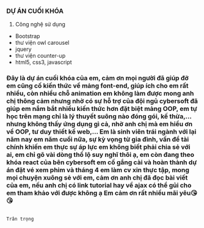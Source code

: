 ### DỰ ÁN CUỐI KHÓA

1. Công nghệ sử dụng
- Bootstrap
- thư viện owl carousel
- jquery
- thư viện counter-up
- html5, css3, javascript



###  Đây là dự án cuối khóa của em, cảm ơn mọi người đã giúp đỡ em cũng cố kiến thức về  mảng font-end, giúp ích cho em rất nhiều, còn nhiều chỗ animation em không làm được mong anh chị thông cảm nhưng nhờ có sự hỗ trợ của đội ngủ cybersoft đã giúp em nắm bắt nhiều kiến thức hơn đặt biệt mảng OOP, em tự học trên mạng chỉ là lý thuyết suông nào đóng gói, kế thừa,... nhưng không thấy ứng dụng gì cả, nhờ anh chị mà em hiểu ơn về OOP, tư duy thiết kế web,... Em là sinh viên trái ngành với lại năm nay em năm cuối nữa, sự kỳ vọng từ gia đình, vấn đề tài chính khiến em thực sự áp lực em không biết phải chia sẻ với ai, em chỉ gõ vài dòng thổ lộ suy nghĩ thôi ạ, em còn đang theo khóa react của bên cybersoft em cố gắng cài và hoàn thành dự án đặt vé xem phim và tháng 4 em làm cv xin thực tập, mong mọi chuyện xuông sẻ với em, cảm ơn anh chị đã đọc bài viết của em, nếu anh chị có link tutorial hay về ajax có thể gủi cho em tham khảo với được không ạ Em cảm ơn rất nhiều mãi yêu😘😘 

                                                                                                Trân trọng
